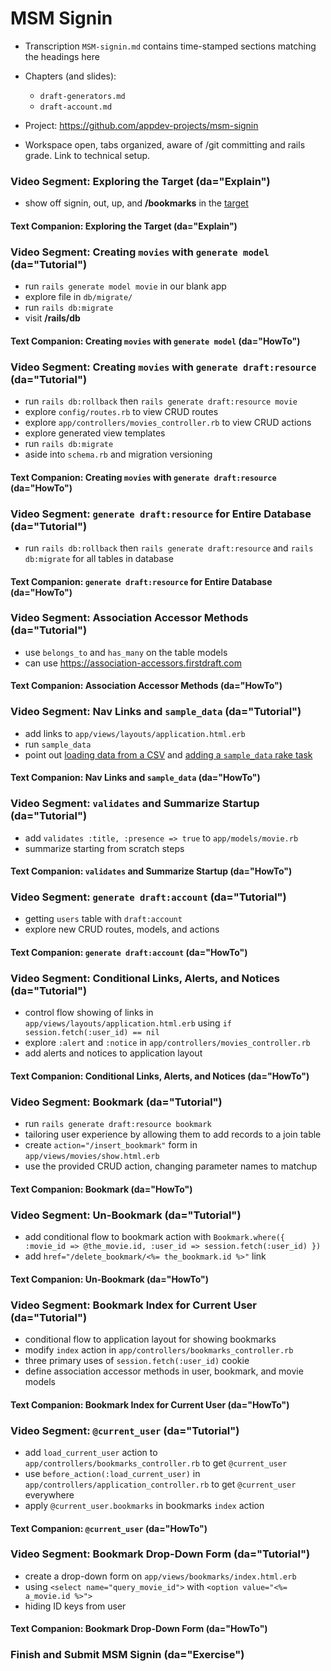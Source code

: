 # MSM Signin

  - Transcription `MSM-signin.md` contains time-stamped sections matching the headings here

  - Chapters (and slides):
    - `draft-generators.md`
    - `draft-account.md`

  - Project: https://github.com/appdev-projects/msm-signin

  - Workspace open, tabs organized, aware of /git committing and rails grade. Link to technical setup.

### Video Segment: Exploring the Target (da="Explain")

  - show off signin, out, up, and **/bookmarks** in the [target](https://msm-signin.matchthetarget.com)

#### Text Companion: Exploring the Target (da="Explain")

### Video Segment: Creating `movies` with `generate model` (da="Tutorial")

  - run `rails generate model movie` in our blank app
  - explore file in `db/migrate/`
  - run `rails db:migrate`
  - visit **/rails/db**

#### Text Companion: Creating `movies` with `generate model` (da="HowTo")

### Video Segment: Creating `movies` with `generate draft:resource` (da="Tutorial")

  - run `rails db:rollback` then `rails generate draft:resource movie`
  - explore `config/routes.rb` to view CRUD routes
  - explore `app/controllers/movies_controller.rb` to view CRUD actions
  - explore generated view templates
  - run `rails db:migrate`
  - aside into `schema.rb` and migration versioning

#### Text Companion: Creating `movies` with `generate draft:resource` (da="HowTo")

### Video Segment: `generate draft:resource` for Entire Database (da="Tutorial")

  - run `rails db:rollback` then `rails generate draft:resource` and `rails db:migrate` for all tables in database

#### Text Companion: `generate draft:resource` for Entire Database (da="HowTo")

### Video Segment: Association Accessor Methods (da="Tutorial")

  - use `belongs_to` and `has_many` on the table models
  - can use https://association-accessors.firstdraft.com

#### Text Companion: Association Accessor Methods (da="HowTo")

### Video Segment: Nav Links and `sample_data` (da="Tutorial")

  - add links to `app/views/layouts/application.html.erb`
  - run `sample_data`
  - point out [loading data from a CSV](https://chapters.firstdraft.com/chapters/791) and [adding a `sample_data` rake task](https://chapters.firstdraft.com/chapters/852)

#### Text Companion: Nav Links and `sample_data` (da="HowTo")

### Video Segment: `validates` and Summarize Startup (da="Tutorial")

  - add `validates :title, :presence => true` to `app/models/movie.rb`
  - summarize starting from scratch steps

#### Text Companion: `validates` and Summarize Startup (da="HowTo")

### Video Segment: `generate draft:account` (da="Tutorial")

  - getting `users` table with `draft:account`
  - explore new CRUD routes, models, and actions

#### Text Companion: `generate draft:account` (da="HowTo")

### Video Segment: Conditional Links, Alerts, and Notices (da="Tutorial")

  - control flow showing of links in `app/views/layouts/application.html.erb` using `if session.fetch(:user_id) == nil`
  - explore `:alert` and `:notice` in `app/controllers/movies_controller.rb`
  - add alerts and notices to application layout

#### Text Companion: Conditional Links, Alerts, and Notices (da="HowTo")

### Video Segment: Bookmark (da="Tutorial")

  - run `rails generate draft:resource bookmark`
  - tailoring user experience by allowing them to add records to a join table
  - create `action="/insert_bookmark"` form in `app/views/movies/show.html.erb`
  - use the provided CRUD action, changing parameter names to matchup

#### Text Companion: Bookmark (da="HowTo")

### Video Segment: Un-Bookmark (da="Tutorial")

  - add conditional flow to bookmark action with `Bookmark.where({ :movie_id => @the_movie.id, :user_id => session.fetch(:user_id) })`
  - add `href="/delete_bookmark/<%= the_bookmark.id %>"` link

#### Text Companion: Un-Bookmark (da="HowTo")

### Video Segment: Bookmark Index for Current User (da="Tutorial")

  - conditional flow to application layout for showing bookmarks
  - modify `index` action in `app/controllers/bookmarks_controller.rb`
  - three primary uses of `session.fetch(:user_id)` cookie
  - define association accessor methods in user, bookmark, and movie models

#### Text Companion: Bookmark Index for Current User (da="HowTo")

### Video Segment: `@current_user` (da="Tutorial")

  - add `load_current_user` action to `app/controllers/bookmarks_controller.rb` to get `@current_user`
  - use `before_action(:load_current_user)` in `app/controllers/application_controller.rb` to get `@current_user` everywhere
  - apply `@current_user.bookmarks` in bookmarks `index` action

#### Text Companion: `@current_user` (da="HowTo")

### Video Segment: Bookmark Drop-Down Form (da="Tutorial")

  - create a drop-down form on `app/views/bookmarks/index.html.erb`
  - using `<select name="query_movie_id">` with `<option value="<%= a_movie.id %>">`
  - hiding ID keys from user

#### Text Companion: Bookmark Drop-Down Form (da="HowTo")

### Finish and Submit MSM Signin (da="Exercise")